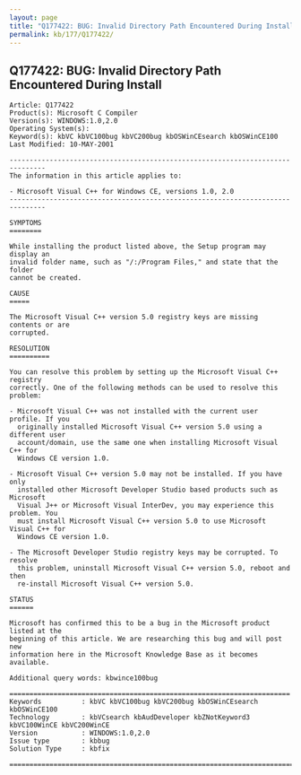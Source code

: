 ```yaml
---
layout: page
title: "Q177422: BUG: Invalid Directory Path Encountered During Install"
permalink: kb/177/Q177422/
---
```


## Q177422: BUG: Invalid Directory Path Encountered During Install

	Article: Q177422
	Product(s): Microsoft C Compiler
	Version(s): WINDOWS:1.0,2.0
	Operating System(s): 
	Keyword(s): kbVC kbVC100bug kbVC200bug kbOSWinCEsearch kbOSWinCE100
	Last Modified: 10-MAY-2001
	
	-------------------------------------------------------------------------------
	The information in this article applies to:
	
	- Microsoft Visual C++ for Windows CE, versions 1.0, 2.0 
	-------------------------------------------------------------------------------
	
	SYMPTOMS
	========
	
	While installing the product listed above, the Setup program may display an
	invalid folder name, such as "/:/Program Files," and state that the folder
	cannot be created.
	
	CAUSE
	=====
	
	The Microsoft Visual C++ version 5.0 registry keys are missing contents or are
	corrupted.
	
	RESOLUTION
	==========
	
	You can resolve this problem by setting up the Microsoft Visual C++ registry
	correctly. One of the following methods can be used to resolve this problem:
	
	- Microsoft Visual C++ was not installed with the current user profile. If you
	  originally installed Microsoft Visual C++ version 5.0 using a different user
	  account/domain, use the same one when installing Microsoft Visual C++ for
	  Windows CE version 1.0.
	
	- Microsoft Visual C++ version 5.0 may not be installed. If you have only
	  installed other Microsoft Developer Studio based products such as Microsoft
	  Visual J++ or Microsoft Visual InterDev, you may experience this problem. You
	  must install Microsoft Visual C++ version 5.0 to use Microsoft Visual C++ for
	  Windows CE version 1.0.
	
	- The Microsoft Developer Studio registry keys may be corrupted. To resolve
	  this problem, uninstall Microsoft Visual C++ version 5.0, reboot and then
	  re-install Microsoft Visual C++ version 5.0.
	
	STATUS
	======
	
	Microsoft has confirmed this to be a bug in the Microsoft product listed at the
	beginning of this article. We are researching this bug and will post new
	information here in the Microsoft Knowledge Base as it becomes available.
	
	Additional query words: kbwince100bug
	
	======================================================================
	Keywords          : kbVC kbVC100bug kbVC200bug kbOSWinCEsearch kbOSWinCE100 
	Technology        : kbVCsearch kbAudDeveloper kbZNotKeyword3 kbVC100WinCE kbVC200WinCE
	Version           : WINDOWS:1.0,2.0
	Issue type        : kbbug
	Solution Type     : kbfix
	
	=============================================================================
	
